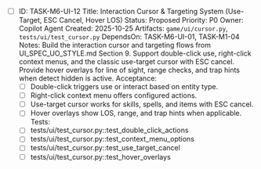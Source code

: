 - [ ] ID: TASK-M6-UI-12
  Title: Interaction Cursor & Targeting System (Use-Target, ESC Cancel, Hover LOS)
  Status: Proposed
  Priority: P0
  Owner: Copilot Agent
  Created: 2025-10-25
  Artifacts: `game/ui/cursor.py`, `tests/ui/test_cursor.py`
  DependsOn: TASK-M6-UI-01, TASK-M1-04
  Notes:
  Build the interaction cursor and targeting flows from UI_SPEC_UO_STYLE.md Section 9.
  Support double-click use, right-click context menus, and the classic use-target cursor with ESC cancel.
  Provide hover overlays for line of sight, range checks, and trap hints when detect hidden is active.
  Acceptance:
  - [ ] Double-click triggers use or interact based on entity type.
  - [ ] Right-click context menu offers configured actions.
  - [ ] Use-target cursor works for skills, spells, and items with ESC cancel.
  - [ ] Hover overlays show LOS, range, and trap hints when applicable.
  Tests:
  - [ ] tests/ui/test_cursor.py::test_double_click_actions
  - [ ] tests/ui/test_cursor.py::test_context_menu_options
  - [ ] tests/ui/test_cursor.py::test_use_target_cancel
  - [ ] tests/ui/test_cursor.py::test_hover_overlays
